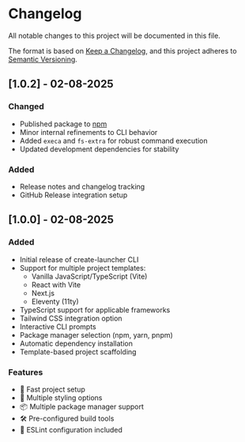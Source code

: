 # Changelog

All notable changes to this project will be documented in this file.

The format is based on [Keep a Changelog](https://keepachangelog.com/en/1.0.0/),
and this project adheres to [Semantic Versioning](https://semver.org/spec/v2.0.0.html).

## [1.0.2] - 02-08-2025

### Changed
- Published package to [npm](https://www.npmjs.com/package/create-launcher)
- Minor internal refinements to CLI behavior
- Added `execa` and `fs-extra` for robust command execution
- Updated development dependencies for stability

### Added
- Release notes and changelog tracking
- GitHub Release integration setup

## [1.0.0] - 02-08-2025

### Added
- Initial release of create-launcher CLI
- Support for multiple project templates:
  - Vanilla JavaScript/TypeScript (Vite)
  - React with Vite
  - Next.js
  - Eleventy (11ty)
- TypeScript support for applicable frameworks
- Tailwind CSS integration option
- Interactive CLI prompts
- Package manager selection (npm, yarn, pnpm)
- Automatic dependency installation
- Template-based project scaffolding

### Features
- 🚀 Fast project setup
- 🎨 Multiple styling options
- 📦 Multiple package manager support
- 🛠️ Pre-configured build tools
- 🧹 ESLint configuration included
